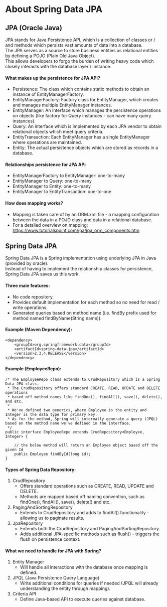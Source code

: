 # About Spring Data JPA

## JPA (Oracle Java)
JPA stands for Java Persistence API, which is a collection of classes or / and methods which persists vast amounts of data into a database.  
The JPA serves as a source to store business entities as relational entities by defining a POJO (Plain Old Java Object).  
This allows developers to forgo the burden of writing heavy code which closely interacts with the database layer / instance.  

#### What makes up the persistence for JPA API?
- Persistence: The class which contains static methods to obtain an instance of EntityManagerFactory. 
- EntityManagerFactory: Factory class for EntityManager, which creates and manages multiple EntityManager instances. 
- EntityManager: An interface which manages the persistence operations on objects (like factory for Query instances - can have many query instances). 
- Query: An interface which is implemented by each JPA vendor to obtain relational objects which meet query criteria. 
- EntityTransaction: Each EntityManager has a single EntityManager where operations are maintained. 
- Entity: The actual persistence objects which are stored as records in a database. 

#### Relationships persistence for JPA APi
- EntityManagerFactory to EntityManager: one-to-many
- EntityManager to Query: one-to-many
- EntityManager to Entity: one-to-many
- EntityManager to EntityTransaction: one-to-one

#### How does mapping works?
- Mapping is taken care of by an ORM.xml file - a mapping configuration between the data in a POJO class and data in a relational database. 
- For a detailed overview on mapping: https://www.tutorialspoint.com/jpa/jpa_orm_components.htm

## Spring Data JPA 
Spring Data JPA is a Spring implementation using underlying JPA in Java (provided by oracle).  
Instead of having to implement the relationship classes for persistence, Spring Data JPA saves us this work.  

#### Three main features:
- No code repository. 
- Provides default implementation for each method so no need for read / write operations. 
- Generated queries based on method name (i.e. findBy prefix used for method named findByName(String name)).

#### Example (Maven Dependency):
```
<dependency>  
    <groupId>org.springframework.data</groupId>  
    <artifactId>spring-data-jpa</artifactId>  
    <version>2.3.4.RELEASE</version>  
</dependency>  
```

#### Example (EmployeeRepo):
```java:
/* The EmployeeRepo class extends to CrudRepository which is a Spring Data JPA class. 
 * The CrudRepository offers standard CREATE, READ, UPDATE and DELETE operations 
 * based off method names like findOne(), findAll(), save(), delete(), and etc. 
 * 
 * We've defined two generics, where Employee is the entity and Integer is the data type for primary key. 
 * As for the method, Spring will internally generate a query (JPQL) based on the method name we've defined in the interface. 
 */
public interface EmployeeRepo extends CrudRepository<Employee, Integer> {

    // the below method will return an Employee object based off the given Id
    public Employee findById(long id);
}
```

#### Types of Spring Data Repository:
1. CrudRepository
   - Offers standard operations such as CREATE, READ, UPDATE and DELETE. 
   - Methods are mapped based off naming convention, such as findOne(), findAll(), save(), delete() and etc.
2. PagingAndSortingRepository
   - Extends to CrudRepository and adds to findAll() functionality - allowing us to paginate results.   
3. JpaRepository
   - Extends both the CrudRepository and PagingAndSortingRepository. 
   - Adds additional JPA-specific methods such as flush() - triggers the flush on persistence context.

#### What we need to handle for JPA with Spring?
1. Entity Manager
   - Will handle all interactions with the database once mapping is defined. 
2. JPQL (Java Persistence Query Language)
   - Write additional conditions for queries if needed (JPQL will already understanding the entity through mapping).  
3. Criteria API
   - Define Java-based API to execute queries against database. 
